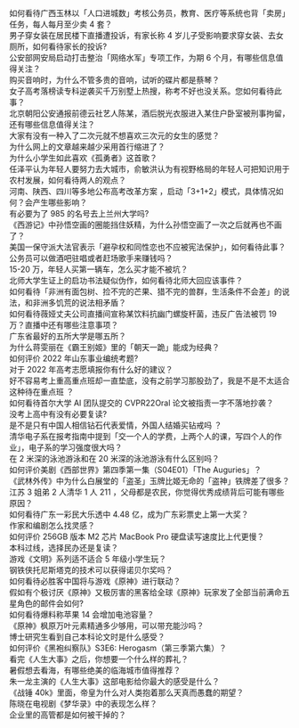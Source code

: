 如何看待广西玉林以「人口进城数」考核公务员，教育、医疗等系统也背「卖房」任务，每人每月至少卖 4 套？  
男子穿女装在居民楼下直播遭投诉，有家长称 4 岁儿子受影响要求穿女装、去女厕所，如何看待家长的投诉?  
公安部网安局启动打击整治「网络水军」专项工作，为期 6 个月，有哪些信息值得关注？  
购买音响时，为什么不管多贵的音响，试听的碟片都是蔡琴？  
女子高考落榜读专科逆袭买千万别墅上热搜，称考不好也没关系。您如何看待此事？  
北京朝阳公安通报前德云社艺人陈某，酒后脱光衣服进入某住户卧室被刑事拘留，还有哪些信息值得关注？  
大家有没有一种入了二次元就不想喜欢三次元的女生的感觉？  
为什么网上的文章越来越少采用首行缩进了？  
为什么小学生如此喜欢《孤勇者》这首歌？  
任泽平认为年轻人要努力去大城市，俞敏洪认为有视野格局的年轻人可把知识用于农村发展，如何看待两人的观点？  
河南、陕西、四川等多地公布高考改革方案 ，启动「3+1+2」模式，具体情况如何？会产生哪些影响？  
有必要为了 985 的名号去上兰州大学吗?  
《西游记》中孙悟空画的圈能挡住妖精，为什么孙悟空画了一次之后就再也不画了？  
美国一保守派大法官表示「避孕权和同性恋也不应被宪法保护」，如何看待此事？  
公务员可以做酒吧驻唱或者赶场歌手来赚钱吗？  
15-20 万，年轻人买第一辆车，怎么买才能不被坑？  
北师大学生证上的启功书法疑似伪作，如何看待北师大回应该事件？  
如何看待「非洲有面包树、捡不完的芒果、猎不完的兽群，生活条件不会差」的说法，和非洲多饥荒的说法相矛盾？  
如何看待薇娅丈夫公司直播间宣称某饮料抗幽门螺旋杆菌，违反广告法被罚 19 万？直播中还有哪些注意事项？  
广东省最好的五所大学是哪五所？  
为什么蒋雯丽在《霸王别姬》里的「朝天一跪」能成为经典？  
如何评价 2022 年山东事业编统考题?  
对于 2022 年高考志愿填报你有什么好的建议？  
好不容易考上重高重点班却一直垫底，没有之前学习那股劲了，我是不是不太适合这种待在重点班 ？  
如何看待首尔大学 AI 团队提交的 CVPR22Oral 论文被指责一字不落地抄袭？  
没考上高中有没有必要复读?  
是不是只有中国人相信钻石代表爱情，外国人结婚买钻戒吗 ？  
清华电子系在报考指南中提到「交一个人的学费，上两个人的课，写四个人的作业」，电子系的学习强度很大吗？  
在 2 米深的泳池游泳和在 20 米深的泳池游泳有什么区别吗？  
如何评价美剧《西部世界》第四季第一集（S04E01）「The Auguries」？  
《武林外传》中为什么白展堂的「盗圣」玉牌比姬无命的「盗神」铁牌差了很多？  
江苏 3 姐弟 2 人清华 1 人 211 ，父母都是农民，你觉得优秀成绩背后可能有哪些原因？  
如何看待广东一彩民大乐透中 4.48 亿，成为广东彩票史上第一大奖？  
作家和编剧怎么找灵感？  
如何评价 256GB  版本 M2 芯片 MacBook Pro 硬盘读写速度比上代更慢？  
本科过线，选择民办还是复读？  
游戏《文明》系列适不适合 5 年级小学生玩？  
钢铁侠托尼斯塔克的技术可以获得诺贝尔奖吗？  
如何看待必胜客中国将与游戏《原神》进行联动？  
假如有个极讨厌《原神》又极厉害的黑客给全球《原神》玩家发了全部当前满命五星角色的邮件会如何?  
如何看待爆料称苹果 14 会增加电池容量？  
《原神》枫原万叶元素精通多少够用，可以带充能沙吗？  
博士研究生看到自己本科论文时是什么感受？  
如何评价《黑袍纠察队》S3E6: Herogasm（第三季第六集）？  
看完《人生大事》之后，你想要一个什么样的葬礼？  
暑假想去看海，有哪些绝美的临海城市值得推荐？  
朱一龙主演的《人生大事》这部电影给你最大的感受是什么？  
《战锤 40k》里面，帝皇为什么对人类抱着那么天真而愚蠢的期望？  
陈晓在电视剧《梦华录》中的表现怎么样？  
企业里的高管都是如何被干掉的？  
